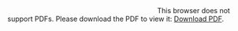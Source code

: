 <object data="https://github.com/gabtoubl/papers/blob/master/posterM2/posterM2Gabtoubl.pdf" type="application/pdf" width="700px" height="700px">
    <embed src="https://github.com/gabtoubl/papers/blob/master/posterM2/posterM2Gabtoubl.pdf">
        This browser does not support PDFs. Please download the PDF to view it: <a href="https://github.com/gabtoubl/papers/blob/master/posterM2/posterM2Gabtoubl.pdf">Download PDF</a>.</p>
    </embed>
</object>
